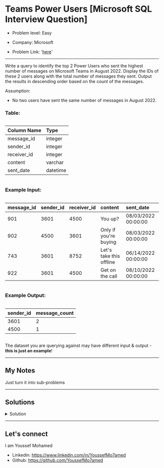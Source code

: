 # Teams Power Users [Microsoft SQL Interview Question]

- Problem level: Easy

- Company: Microsoft
- Problem Link: '[here](https://datalemur.com/questions/teams-power-users)'

---
<p>Write a query to identify the top 2 Power Users who sent the highest number of messages on Microsoft Teams in August 2022. Display the IDs of these 2 users along with the total number of messages they sent. Output the results in descending order based on the count of the messages.</p>
<p>Assumption:</p>
<ul>
<li>No two users have sent the same number of messages in August 2022.</li>
</ul>
<h3> Table:</h3>
<div style="overflow-x:auto;margin-bottom:10px"><table><thead><tr><th style="text-align:left"><strong>Column Name</strong></th><th style="text-align:left"><strong>Type</strong></th></tr></thead><tbody><tr><td style="text-align:left">message_id</td><td style="text-align:left">integer</td></tr><tr><td style="text-align:left">sender_id</td><td style="text-align:left">integer</td></tr><tr><td style="text-align:left">receiver_id</td><td style="text-align:left">integer</td></tr><tr><td style="text-align:left">content</td><td style="text-align:left">varchar</td></tr><tr><td style="text-align:left">sent_date</td><td style="text-align:left">datetime</td></tr></tbody></table></div>
<h3> Example Input:</h3>
<div style="overflow-x:auto;margin-bottom:10px"><table><thead><tr><th style="text-align:left"><strong>message_id</strong></th><th style="text-align:left"><strong>sender_id</strong></th><th style="text-align:left"><strong>receiver_id</strong></th><th style="text-align:left"><strong>content</strong></th><th style="text-align:left"><strong>sent_date</strong></th></tr></thead><tbody><tr><td style="text-align:left">901</td><td style="text-align:left">3601</td><td style="text-align:left">4500</td><td style="text-align:left">You up?</td><td style="text-align:left">08/03/2022 00:00:00</td></tr><tr><td style="text-align:left">902</td><td style="text-align:left">4500</td><td style="text-align:left">3601</td><td style="text-align:left">Only if you're buying</td><td style="text-align:left">08/03/2022 00:00:00</td></tr><tr><td style="text-align:left">743</td><td style="text-align:left">3601</td><td style="text-align:left">8752</td><td style="text-align:left">Let's take this offline</td><td style="text-align:left">06/14/2022 00:00:00</td></tr><tr><td style="text-align:left">922</td><td style="text-align:left">3601</td><td style="text-align:left">4500</td><td style="text-align:left">Get on the call</td><td style="text-align:left">08/10/2022 00:00:00</td></tr></tbody></table></div>
<h3>Example Output:</h3>
<div style="overflow-x:auto;margin-bottom:10px"><table><thead><tr><th style="text-align:left"><strong>sender_id</strong></th><th style="text-align:left"><strong>message_count</strong></th></tr></thead><tbody><tr><td style="text-align:left">3601</td><td style="text-align:left">2</td></tr><tr><td style="text-align:left">4500</td><td style="text-align:left">1</td></tr></tbody></table></div>
<p>The dataset you are querying against may have different input &amp; output - <strong>this is just an example</strong>!</p>

---

## My Notes

Just turn it into sub-problems

---

## Solutions

<details>
<summary> Solution </summary>

```sql
SELECT
    sender_id,
    count(1) message_count
FROM
    messages
WHERE
    EXTRACT(
        Month
        from
            sent_date
    ) = 8
    and EXTRACT(
        year
        from
            sent_date
    ) = 2022
GROUP BY
    sender_id
ORDER BY
    message_count DESC
LIMIT
    2
```

</details>

---

## Let's connect

I am Youssef Mohamed

- Linkedin: <https://www.linkedin.com/in/YoussefMo7amed>
- Github: <https://github.com/YoussefMo7amed>
